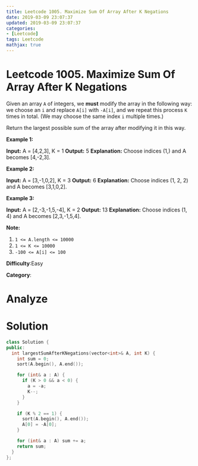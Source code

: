 ```yaml
---
title: Leetcode 1005. Maximize Sum Of Array After K Negations
date: 2019-03-09 23:07:37
updated: 2019-03-09 23:07:37
categories: 
- [Leetcode]
tags: Leetcode
mathjax: true
---
```


# Leetcode 1005. Maximize Sum Of Array After K Negations

Given an array  `A`  of integers, we  **must** modify the array in the following way: we choose an  `i` and replace `A[i]`  with  `-A[i]`, and we repeat this process  `K`  times in total. (We may choose the same index  `i`  multiple times.)

Return the largest possible sum of the array after modifying it in this way.

**Example 1:**

**Input:** A = [4,2,3], K = 1
**Output:** 5
**Explanation:** Choose indices (1,) and A becomes [4,-2,3].

**Example 2:**

**Input:** A = [3,-1,0,2], K = 3
**Output:** 6
**Explanation:** Choose indices (1, 2, 2) and A becomes [3,1,0,2].

**Example 3:**

**Input:** A = [2,-3,-1,5,-4], K = 2
**Output:** 13 **Explanation:** Choose indices (1, 4) and A becomes [2,3,-1,5,4].

**Note:**

1.  `1 <= A.length <= 10000`
2.  `1 <= K <= 10000`
3.  `-100 <= A[i] <= 100`

**Difficulty**:Easy

**Category**:

# Analyze

# Solution

```cpp
class Solution {
public:
  int largestSumAfterKNegations(vector<int>& A, int K) {
    int sum = 0;
    sort(A.begin(), A.end());

    for (int& a : A) {
      if (K > 0 && a < 0) {
        a = -a;
        K--;
      }
    }

    if (K % 2 == 1) {
      sort(A.begin(), A.end());
      A[0] = -A[0];
    }

    for (int& a : A) sum += a;
    return sum;
  }
};
```